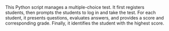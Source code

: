 This Python script manages a multiple-choice test. It first registers students, then prompts the students to log in and take the test. For each student, it presents questions, evaluates answers, and provides a score and corresponding grade. Finally, it identifies the student with the highest score.
